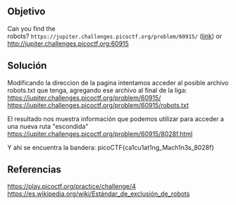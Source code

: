 ## Objetivo
Can you find the robots? `https://jupiter.challenges.picoctf.org/problem/60915/` ([link](https://jupiter.challenges.picoctf.org/problem/60915/)) or http://jupiter.challenges.picoctf.org:60915
## Solución 
Modificando la direccion de la pagina intentamos acceder al posible archivo robots.txt que tenga, agregando ese archivo al final de la liga:
https://jupiter.challenges.picoctf.org/problem/60915/
https://jupiter.challenges.picoctf.org/problem/60915/robots.txt

El resultado nos muestra información que podemos utilizar para acceder a una nueva ruta "escondida"
https://jupiter.challenges.picoctf.org/problem/60915/8028f.html

Y ahí se encuentra la bandera:
picoCTF{ca1cu1at1ng_Mach1n3s_8028f}
## Referencias
https://play.picoctf.org/practice/challenge/4
https://es.wikipedia.org/wiki/Estándar_de_exclusión_de_robots